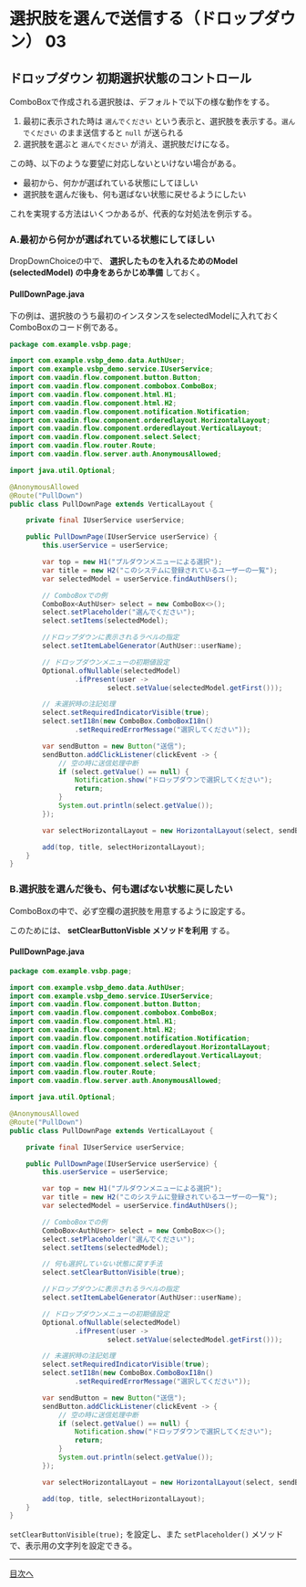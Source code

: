# 選択肢を選んで送信する（ドロップダウン） 03

## ドロップダウン 初期選択状態のコントロール

ComboBoxで作成される選択肢は、デフォルトで以下の様な動作をする。

1. 最初に表示された時は `選んでください` という表示と、選択肢を表示する。`選んでください` のまま送信すると `null` が送られる
2. 選択肢を選ぶと `選んでください` が消え、選択肢だけになる。

この時、以下のような要望に対応しないといけない場合がある。

- 最初から、何かが選ばれている状態にしてほしい
- 選択肢を選んだ後も、何も選ばない状態に戻せるようにしたい

これを実現する方法はいくつかあるが、代表的な対処法を例示する。

### A.最初から何かが選ばれている状態にしてほしい

DropDownChoiceの中で、 **選択したものを入れるためのModel (selectedModel) の中身をあらかじめ準備** しておく。

#### PullDownPage.java

下の例は、選択肢のうち最初のインスタンスをselectedModelに入れておくComboBoxのコード例である。

```java
package com.example.vsbp.page;

import com.example.vsbp_demo.data.AuthUser;
import com.example.vsbp_demo.service.IUserService;
import com.vaadin.flow.component.button.Button;
import com.vaadin.flow.component.combobox.ComboBox;
import com.vaadin.flow.component.html.H1;
import com.vaadin.flow.component.html.H2;
import com.vaadin.flow.component.notification.Notification;
import com.vaadin.flow.component.orderedlayout.HorizontalLayout;
import com.vaadin.flow.component.orderedlayout.VerticalLayout;
import com.vaadin.flow.component.select.Select;
import com.vaadin.flow.router.Route;
import com.vaadin.flow.server.auth.AnonymousAllowed;

import java.util.Optional;

@AnonymousAllowed
@Route("PullDown")
public class PullDownPage extends VerticalLayout {

    private final IUserService userService;

    public PullDownPage(IUserService userService) {
        this.userService = userService;

        var top = new H1("プルダウンメニューによる選択");
        var title = new H2("このシステムに登録されているユーザ一の一覧");
        var selectedModel = userService.findAuthUsers();

        // ComboBoxでの例
        ComboBox<AuthUser> select = new ComboBox<>();
        select.setPlaceholder("選んでください");
        select.setItems(selectedModel);

        //ドロップダウンに表示されるラベルの指定
        select.setItemLabelGenerator(AuthUser::userName);

        // ドロップダウンメニューの初期値設定
        Optional.ofNullable(selectedModel)
                .ifPresent(user ->
                        select.setValue(selectedModel.getFirst()));

        // 未選択時の注記処理
        select.setRequiredIndicatorVisible(true);
        select.setI18n(new ComboBox.ComboBoxI18n()
                .setRequiredErrorMessage("選択してください"));

        var sendButton = new Button("送信");
        sendButton.addClickListener(clickEvent -> {
            // 空の時に送信処理中断
            if (select.getValue() == null) {
                Notification.show("ドロップダウンで選択してください");
                return;
            }
            System.out.println(select.getValue());
        });

        var selectHorizontalLayout = new HorizontalLayout(select, sendButton);

        add(top, title, selectHorizontalLayout);
    }
}
```

### B.選択肢を選んだ後も、何も選ばない状態に戻したい

ComboBoxの中で、必ず空欄の選択肢を用意するように設定する。

このためには、 **setClearButtonVisble メソッドを利用** する。

#### PullDownPage.java

```java
package com.example.vsbp.page;

import com.example.vsbp_demo.data.AuthUser;
import com.example.vsbp_demo.service.IUserService;
import com.vaadin.flow.component.button.Button;
import com.vaadin.flow.component.combobox.ComboBox;
import com.vaadin.flow.component.html.H1;
import com.vaadin.flow.component.html.H2;
import com.vaadin.flow.component.notification.Notification;
import com.vaadin.flow.component.orderedlayout.HorizontalLayout;
import com.vaadin.flow.component.orderedlayout.VerticalLayout;
import com.vaadin.flow.component.select.Select;
import com.vaadin.flow.router.Route;
import com.vaadin.flow.server.auth.AnonymousAllowed;

import java.util.Optional;

@AnonymousAllowed
@Route("PullDown")
public class PullDownPage extends VerticalLayout {

    private final IUserService userService;

    public PullDownPage(IUserService userService) {
        this.userService = userService;

        var top = new H1("プルダウンメニューによる選択");
        var title = new H2("このシステムに登録されているユーザ一の一覧");
        var selectedModel = userService.findAuthUsers();

        // ComboBoxでの例
        ComboBox<AuthUser> select = new ComboBox<>();
        select.setPlaceholder("選んでください");
        select.setItems(selectedModel);

        // 何も選択していない状態に戻す手法
        select.setClearButtonVisible(true);

        //ドロップダウンに表示されるラベルの指定
        select.setItemLabelGenerator(AuthUser::userName);

        // ドロップダウンメニューの初期値設定
        Optional.ofNullable(selectedModel)
                .ifPresent(user ->
                        select.setValue(selectedModel.getFirst()));

        // 未選択時の注記処理
        select.setRequiredIndicatorVisible(true);
        select.setI18n(new ComboBox.ComboBoxI18n()
                .setRequiredErrorMessage("選択してください"));

        var sendButton = new Button("送信");
        sendButton.addClickListener(clickEvent -> {
            // 空の時に送信処理中断
            if (select.getValue() == null) {
                Notification.show("ドロップダウンで選択してください");
                return;
            }
            System.out.println(select.getValue());
        });

        var selectHorizontalLayout = new HorizontalLayout(select, sendButton);

        add(top, title, selectHorizontalLayout);
    }
}
```

`setClearButtonVisible(true);` を設定し、また `setPlaceholder()` メソッドで、表示用の文字列を設定できる。

---

[目次へ](../../README.md)

